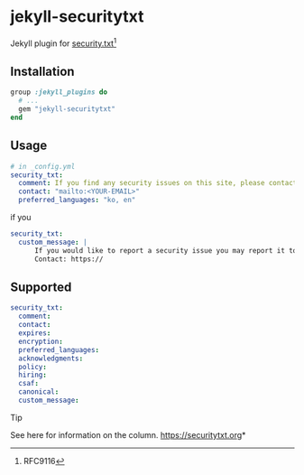 # jekyll-securitytxt

Jekyll plugin for [security.txt](https://www.rfc-editor.org/rfc/rfc9116)[^1]

[^1]: RFC9116

## Installation
```ruby
group :jekyll_plugins do
  # ...
  gem "jekyll-securitytxt"
end
```

## Usage

```yaml
# in _config.yml
security_txt:
  comment: If you find any security issues on this site, please contact me!
  contact: "mailto:<YOUR-EMAIL>"
  preferred_languages: "ko, en"
```

if you 
```yaml
security_txt:
  custom_message: |
      If you would like to report a security issue you may report it to us via bugbounty platform
      Contact: https://
```

## Supported

```yaml
security_txt:
  comment:
  contact:
  expires:
  encryption:
  preferred_languages:
  acknowledgments:
  policy:
  hiring:
  csaf:
  canonical:
  custom_message:
```

> [!TIP]
> See here for information on the column. https://securitytxt.org*
